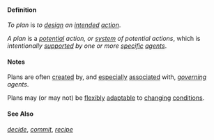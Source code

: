 #### Definition

*To plan* is *to [design](https://github.com/gcassel/Modular-Organization-Terminology/blob/master/terms/design.md) an [intended](https://github.com/gcassel/Modular-Organization-Terminology/blob/master/terms/intend.md) [action](https://github.com/gcassel/Modular-Organization-Terminology/blob/master/terms/act.md)*.

*A plan* is a *[potential](https://github.com/gcassel/Modular-Organization-Terminology/blob/master/terms/potential.md) action, or [system](https://github.com/gcassel/Modular-Organization-Terminology/blob/master/terms/system.md) of potential actions*, which is *intentionally [supported](https://github.com/gcassel/Modular-Organization-Terminology/blob/master/terms/support.md) by one or more [specific](https://github.com/gcassel/Modular-Organization-Terminology/blob/master/terms/specific.md) [agents](https://github.com/gcassel/Modular-Organization-Terminology/blob/master/terms/agent.md)*.  
 
#### Notes  

Plans are often [created](https://github.com/gcassel/Modular-Organization-Terminology/blob/master/terms/create.md) by, and [especially](https://github.com/gcassel/Modular-Organization-Terminology/blob/master/terms/specialize.md) [associated](https://github.com/gcassel/Modular-Organization-Terminology/blob/master/terms/associate.md) with, *[governing](https://github.com/gcassel/Modular-Organization-Terminology/blob/master/terms/governance.md) agents*.

Plans may (or may not) be [flexibly](https://github.com/gcassel/Modular-Organization-Terminology/blob/master/terms/flexible.md) [adaptable](https://github.com/gcassel/Modular-Organization-Terminology/blob/master/terms/adapt.md) to [changing](https://github.com/gcassel/Modular-Organization-Terminology/blob/master/terms/change.md) [conditions](https://github.com/gcassel/Modular-Organization-Terminology/blob/master/terms/status.md).

#### See Also 

*[decide](https://github.com/gcassel/Modular-Organization-Terminology/blob/master/terms/decide.md)*, *[commit](https://github.com/gcassel/Modular-Organization-Terminology/blob/master/terms/commit.md)*, *[recipe](https://github.com/gcassel/Modular-Organization-Terminology/blob/master/terms/recipe.md)*
